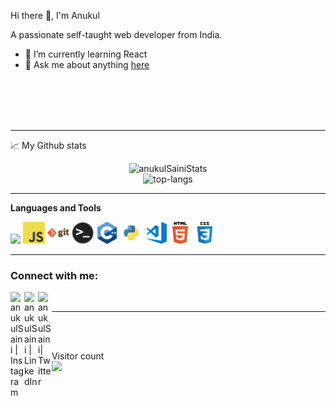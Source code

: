  Hi there 👋, I'm Anukul


A passionate self-taught web developer from India.

- 🌱 I’m currently learning React
- 💬 Ask me about anything [here](https://github.com/anukulSaini/anukulSaini/issues)

<br />
<br />
<br />
<br />

***

📈 My Github stats
<p align="center">
 <img src="https://github-readme-stats.vercel.app/api?username=anukulSaini&theme=dark&show_icons=true" alt="anukulSainiStats" /> 

 <br>
  <img src="https://github-readme-stats.vercel.app/api/top-langs/?username=anukulSaini&layout=compact&theme=dark" alt="top-langs" />
</p>
</p>

[twitter]: https://twitter.com/AnukulSaini1
[instagram]: https://www.instagram.com/anukul_saini/
[linkedin]: https://www.linkedin.com/in/anukul-saini-538629187/

---

<p>

**Languages and Tools**

<code><img height="35rem" src="https://cdn4.iconfinder.com/data/icons/logos-3/600/React.js_logo-512.png" /></code>
<code><img height="35rem" src="https://raw.githubusercontent.com/github/explore/80688e429a7d4ef2fca1e82350fe8e3517d3494d/topics/javascript/javascript.png"></code>
<code><img height="35rem" src="https://raw.githubusercontent.com/github/explore/80688e429a7d4ef2fca1e82350fe8e3517d3494d/topics/git/git.png"></code>
<code><img height="35rem" src="https://raw.githubusercontent.com/github/explore/80688e429a7d4ef2fca1e82350fe8e3517d3494d/topics/terminal/terminal.png"></code>
<code><img height="35rem" src="https://raw.githubusercontent.com/github/explore/80688e429a7d4ef2fca1e82350fe8e3517d3494d/topics/cpp/cpp.png"></code>
<code><img height="35rem" src="https://raw.githubusercontent.com/github/explore/80688e429a7d4ef2fca1e82350fe8e3517d3494d/topics/python/python.png"></code>
<code><img alt="Visual Studio Code" height="35rem" src="https://raw.githubusercontent.com/github/explore/80688e429a7d4ef2fca1e82350fe8e3517d3494d/topics/visual-studio-code/visual-studio-code.png" /></code>
<code><img alt="HTML5" height="35rem" src="https://raw.githubusercontent.com/github/explore/80688e429a7d4ef2fca1e82350fe8e3517d3494d/topics/html/html.png" /></code>
<code><img alt="CSS3" height="35rem" src="https://raw.githubusercontent.com/github/explore/80688e429a7d4ef2fca1e82350fe8e3517d3494d/topics/css/css.png" /></code>


***

    
### Connect with me:
[<img align="left" alt="anukulSaini | Instagram" width="22px" src="https://cdn.jsdelivr.net/npm/simple-icons@v3/icons/instagram.svg" bgcolor="white" />][instagram]
[<img align="left" alt="anukulSaini | LinkedIn" width="22px" src="https://cdn.jsdelivr.net/npm/simple-icons@v3/icons/linkedin.svg" bgcolor="white" />][linkedin]
[<img align="left" alt="anukulSaini| Twitter" width="22px" src="https://cdn.jsdelivr.net/npm/simple-icons@v3/icons/twitter.svg" bgcolor="white" />][twitter]

</p>

<br />


***



<br />
<br />

<p align="left"> 
  Visitor count <br />
  <img src="https://profile-counter.glitch.me/anukulsaini/count.svg" />
</p>

